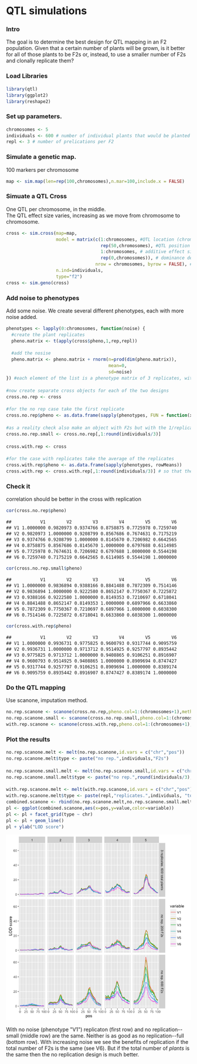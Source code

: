 # QTL simulations

### Intro

The goal is to determine the best design for QTL mapping in an F2 population.  Given that a certain number of plants will be grown, is it better for all of those plants to be F2s or, instead, to use a smaller number of F2s and clonally replicate them?

### Load Libraries

```r
library(qtl)
library(ggplot2)
library(reshape2)
```

### Set up parameters.

```r
chromosomes <- 5
individuals <- 600 # number of individual plants that would be planted
repl <- 3 # number of prelications per F2
```

### Simulate a genetic map.
100 markers per chromosome

```r
map <- sim.map(len=rep(100,chromosomes),n.mar=100,include.x = FALSE)
```

### Simuate a QTL Cross
One QTL per chromosome, in the middle.  
The QTL effect size varies, increasing as we move from chromosome to chromosome.

```r
cross <- sim.cross(map=map,
                   model = matrix(c(1:chromosomes, #QTL location (chromosome)
                                    rep(50,chromosomes), #QTL position on chromosome
                                    1:chromosomes, # additive effect sizes, ranging from 1 to # of chromosomes
                                    rep(0,chromosomes)), # dominance deviation
                                  nrow = chromosomes, byrow = FALSE), #1 QTL per chromosome at 50cM, increasing effect size 1:12
                   n.ind=individuals,
                   type="f2")
cross <- sim.geno(cross)
```

### Add noise to phenotypes
Add some noise.  We create several different phenotypes, each with more noise added.

```r
phenotypes <- lapply(0:chromosomes, function(noise) {
  #create the plant replicates
  pheno.matrix <- t(apply(cross$pheno,1,rep,repl)) 
  
  #add the nosise
  pheno.matrix <- pheno.matrix + rnorm(n=prod(dim(pheno.matrix)), 
                                       mean=0,
                                       sd=noise)
}) #each element of the list is a phenotype matrix of 3 replicates, with increasing amounts of noise added.

#now create separate cross objects for each of the two designs
cross.no.rep <- cross

#for the no rep case take the first replicate
cross.no.rep$pheno <- as.data.frame(sapply(phenotypes, FUN = function(x) x[,1])) 

#as a reality check also make an object with F2s but with the 1/replication number of individiuals
cross.no.rep.small <- cross.no.rep[,1:round(individuals/3)]

cross.with.rep <- cross

#for the case with replicates take the average of the replicates
cross.with.rep$pheno <- as.data.frame(sapply(phenotypes, rowMeans))
cross.with.rep <- cross.with.rep[,1:round(individuals/3)] # so that the total number of individuals grown is the same 
```

### Check it
correlation should be better in the cross with replication

```r
cor(cross.no.rep$pheno)
```

```
##           V1        V2        V3        V4        V5        V6
## V1 1.0000000 0.9820973 0.9374766 0.8758875 0.7725978 0.7259740
## V2 0.9820973 1.0000000 0.9208799 0.8567686 0.7674631 0.7175219
## V3 0.9374766 0.9208799 1.0000000 0.8145670 0.7206982 0.6642565
## V4 0.8758875 0.8567686 0.8145670 1.0000000 0.6797688 0.6114985
## V5 0.7725978 0.7674631 0.7206982 0.6797688 1.0000000 0.5544198
## V6 0.7259740 0.7175219 0.6642565 0.6114985 0.5544198 1.0000000
```

```r
cor(cross.no.rep.small$pheno)
```

```
##           V1        V2        V3        V4        V5        V6
## V1 1.0000000 0.9836894 0.9388166 0.8841488 0.7872309 0.7514146
## V2 0.9836894 1.0000000 0.9222580 0.8652147 0.7750367 0.7225872
## V3 0.9388166 0.9222580 1.0000000 0.8149353 0.7210697 0.6718041
## V4 0.8841488 0.8652147 0.8149353 1.0000000 0.6897966 0.6633860
## V5 0.7872309 0.7750367 0.7210697 0.6897966 1.0000000 0.6038300
## V6 0.7514146 0.7225872 0.6718041 0.6633860 0.6038300 1.0000000
```

```r
cor(cross.with.rep$pheno)
```

```
##           V1        V2        V3        V4        V5        V6
## V1 1.0000000 0.9936731 0.9775825 0.9600793 0.9317744 0.9095759
## V2 0.9936731 1.0000000 0.9713712 0.9514925 0.9257797 0.8935442
## V3 0.9775825 0.9713712 1.0000000 0.9408865 0.9106251 0.8916907
## V4 0.9600793 0.9514925 0.9408865 1.0000000 0.8909694 0.8747427
## V5 0.9317744 0.9257797 0.9106251 0.8909694 1.0000000 0.8389174
## V6 0.9095759 0.8935442 0.8916907 0.8747427 0.8389174 1.0000000
```


### Do the QTL mapping
Use scanone, imputation method.

```r
no.rep.scanone <- scanone(cross.no.rep,pheno.col=1:(chromosomes+1),method = "imp")
no.rep.scanone.small <- scanone(cross.no.rep.small,pheno.col=1:(chromosomes+1),method = "imp")
with.rep.scanone <- scanone(cross.with.rep,pheno.col=1:(chromosomes+1),method = "imp")
```

### Plot the results

```r
no.rep.scanone.melt <- melt(no.rep.scanone,id.vars = c("chr","pos"))
no.rep.scanone.melt$type <- paste("no rep.",individuals,"F2s")

no.rep.scanone.small.melt <- melt(no.rep.scanone.small,id.vars = c("chr","pos"))
no.rep.scanone.small.melt$type <- paste("no rep.",round(individuals/3),"F2s")

with.rep.scanone.melt <- melt(with.rep.scanone,id.vars = c("chr","pos"))
with.rep.scanone.melt$type <- paste(repl,"replicates.",individuals, "total plants")
combined.scanone <- rbind(no.rep.scanone.melt,no.rep.scanone.small.melt,with.rep.scanone.melt)
pl <- ggplot(combined.scanone,aes(x=pos,y=value,color=variable))
pl <- pl + facet_grid(type ~ chr) 
pl <- pl + geom_line()
pl + ylab("LOD score")
```

![](simulations_files/figure-html/map2-1.png)

With no noise (phenotype "V1") replicaton (first row) and no replication--small (middle row) are the same.  Neither is as good as no replication--full (bottom row). With increasing noise we see the benefits of replication if the total number of F2s is the same (see V6). But if the total number of _plants_ is the same then the no replication design is much better.


